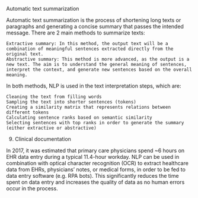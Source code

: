 Automatic text summarization

Automatic text summarization is the process of shortening long texts or paragraphs and generating a concise summary that passes the intended message. There are 2 main methods to summarize texts:

    Extractive summary: In this method, the output text will be a combination of meaningful sentences extracted directly from the original text.
    Abstractive summary: This method is more advanced, as the output is a new text. The aim is to understand the general meaning of sentences, interpret the context, and generate new sentences based on the overall meaning. 

In both methods, NLP is used in the text interpretation steps, which are:

    Cleaning the text from filling words
    Sampling the text into shorter sentences (tokens)
    Creating a similarity matrix that represents relations between different tokens
    Calculating sentence ranks based on semantic similarity
    Selecting sentences with top ranks in order to generate the summary (either extractive or abstractive)

9. Clinical documentation

In 2017, it was estimated that primary care physicians spend ~6 hours on EHR data entry during a typical 11.4-hour workday. NLP can be used in combination with optical character recognition (OCR) to extract healthcare data from EHRs, physicians’ notes, or medical forms, in order to be fed to data entry software (e.g. RPA bots). This significantly reduces the time spent on data entry and increases the quality of data as no human errors occur in the process.